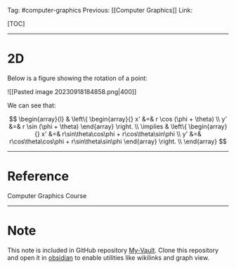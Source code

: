 Tag: #computer-graphics 
Previous: [[Computer Graphics]]
Link: 

[TOC]

---

# 2D

Below is a figure showing the rotation of a point:

![[Pasted image 20230918184858.png|400]]

We can see that:

$$
\begin{array}{l}
	& \left\{
		\begin{array}{}
			x' &=& r \cos (\phi + \theta) \\
			y' &=& r \sin (\phi + \theta)
		\end{array}
	\right. \\
	\implies & \left\{
		\begin{array}{}
			x' &=& r\sin\theta\cos\phi + r\cos\theta\sin\phi \\
			y' &=& r\cos\theta\cos\phi + r\sin\theta\sin\phi
		\end{array}
	\right. \\
\end{array}
$$

---

# Reference

Computer Graphics Course

---

# Note

This note is included in GitHub repository [My-Vault](https://github.com/LittleD3092/My-Vault.git). Clone this repository and open it in [obsidian](https://obsidian.md/) to enable utilities like wikilinks and graph view.